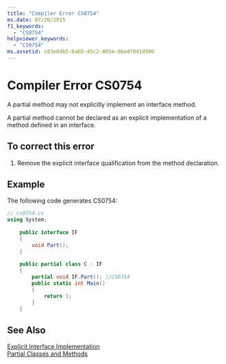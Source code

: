 ```yaml
---
title: "Compiler Error CS0754"
ms.date: 07/20/2015
f1_keywords: 
  - "CS0754"
helpviewer_keywords: 
  - "CS0754"
ms.assetid: c83e04b5-6ab5-45c2-805e-0ba4f041d506
---
```

# Compiler Error CS0754
A partial method may not explicitly implement an interface method.  
  
 A partial method cannot be declared as an explicit implementation of a method defined in an interface.  
  
## To correct this error  
  
1. Remove the explicit interface qualification from the method declaration.  
  
## Example  
 The following code generates CS0754:  
  
```csharp  
// cs0754.cs  
using System;  
  
    public interface IF  
    {  
        void Part();  
    }  
  
    public partial class C : IF  
    {  
        partial void IF.Part(); //CS0754  
        public static int Main()  
        {  
            return 1;  
        }  
    }  
```  
  
## See Also  
 [Explicit Interface Implementation](../../csharp/programming-guide/interfaces/explicit-interface-implementation.md)  
 [Partial Classes and Methods](../../csharp/programming-guide/classes-and-structs/partial-classes-and-methods.md)
